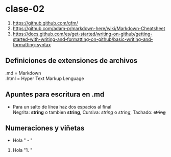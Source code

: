 # clase-02

1. <https://github.github.com/gfm/>
2. <https://github.com/adam-p/markdown-here/wiki/Markdown-Cheatsheet>
3. <https://docs.github.com/es/get-started/writing-on-github/getting-started-with-writing-and-formatting-on-github/basic-writing-and-formatting-syntax>

## Definiciones de extensiones de archivos
.md = Markdown  
.html = Hyper Text Markup Lenguage  

## Apuntes para escritura en .md  
- Para un salto de línea haz dos espacios al final  
Negrita: __string__ o tambien **string**, Cursiva: _string_ o *string*, Tachado: ~~string~~
## Numeraciones y viñetas
- Hola " - "
1. Hola "1. "

